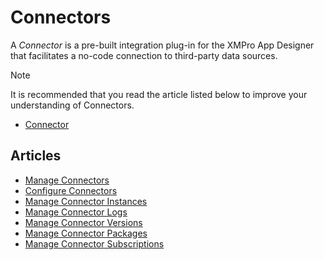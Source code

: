 # Connectors

A _Connector_ is a pre-built integration plug-in for the XMPro App Designer that facilitates a no-code connection to third-party data sources.

> [!NOTE]
> It is recommended that you read the article listed below to improve your understanding of Connectors.
>
> * [Connector](../../concepts/connector.md)

## Articles

* [Manage Connectors](manage-connectors.md)
* [Configure Connectors](configure-connectors.md)
* [Manage Connector Instances](manage-connector-instances.md)
* [Manage Connector Logs](manage-connector-logs.md)
* [Manage Connector Versions](manage-connector-versions.md)
* [Manage Connector Packages](manage-connector-packages.md)
* [Manage Connector Subscriptions](manage-connector-subscriptions.md)
